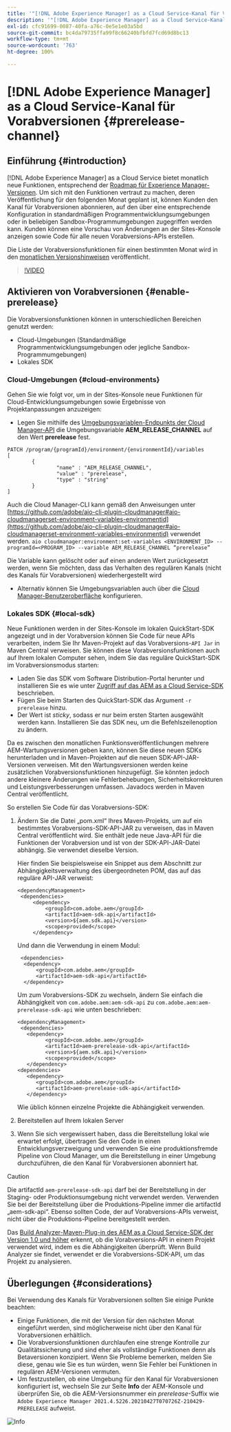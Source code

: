 ```yaml
---
title: '"[!DNL Adobe Experience Manager] as a Cloud Service-Kanal für Vorabversionen"'
description: '"[!DNL Adobe Experience Manager] as a Cloud Service-Kanal für Vorabversionen"'
exl-id: cfc91699-0087-40fa-a76c-0e5e1e03a5bd
source-git-commit: bc4da79735ffa99f8c66240bfbfd7fcd69d8bc13
workflow-type: tm+mt
source-wordcount: '763'
ht-degree: 100%

---
```


# [!DNL Adobe Experience Manager] as a Cloud Service-Kanal für Vorabversionen {#prerelease-channel}


## Einführung {#introduction}

[!DNL Adobe Experience Manager] as a Cloud Service bietet monatlich neue Funktionen, entsprechend der [Roadmap für Experience Manager-Versionen](https://experienceleague.adobe.com/docs/experience-manager-release-information/aem-release-updates/update-releases-roadmap.html?lang=de#aem-as-cloud-service). Um sich mit den Funktionen vertraut zu machen, deren Veröffentlichung für den folgenden Monat geplant ist, können Kunden den Kanal für Vorabversionen abonnieren, auf den über eine entsprechende Konfiguration in standardmäßigen Programmentwicklungsumgebungen oder in beliebigen Sandbox-Programmumgebungen zugegriffen werden kann. Kunden können eine Vorschau von Änderungen an der Sites-Konsole anzeigen sowie Code für alle neuen Vorabversions-APIs erstellen.

Die Liste der Vorabversionsfunktionen für einen bestimmten Monat wird in den [monatlichen Versionshinweisen](/help/release-notes/release-notes-cloud/release-notes-current.md) veröffentlicht.

>[!VIDEO](/help/release-notes/assets/prerelease-overview.mp4)

## Aktivieren von Vorabversionen {#enable-prerelease}

Die Vorabversionsfunktionen können in unterschiedlichen Bereichen genutzt werden:

* Cloud-Umgebungen (Standardmäßige Programmentwicklungsumgebungen oder jegliche Sandbox-Programmumgebungen)
* Lokales SDK

### Cloud-Umgebungen {#cloud-environments}

Gehen Sie wie folgt vor, um in der Sites-Konsole neue Funktionen für Cloud-Entwicklungsumgebungen sowie Ergebnisse von Projektanpassungen anzuzeigen:

* Legen Sie mithilfe des [Umgebungsvariablen-Endpunkts der Cloud Manager-API](https://www.adobe.io/apis/experiencecloud/cloud-manager/api-reference.html#/Variables/patchEnvironmentVariables) die Umgebungsvariable **AEM_RELEASE_CHANNEL** auf den Wert **prerelease** fest.

```
PATCH /program/{programId}/environment/{environmentId}/variables
[
        {
                "name" : "AEM_RELEASE_CHANNEL",
                "value" : "prerelease",
                "type" : "string"
        }
]
```

Auch die Cloud Manager-CLI kann gemäß den Anweisungen unter [https://github.com/adobe/aio-cli-plugin-cloudmanager#aio-cloudmanagerset-environment-variables-environmentid](https://github.com/adobe/aio-cli-plugin-cloudmanager#aio-cloudmanagerset-environment-variables-environmentid) verwendet werden.
```aio cloudmanager:environment:set-variables <ENVIRONMENT_ID> --programId=<PROGRAM_ID> --variable AEM_RELEASE_CHANNEL “prerelease”```


Die Variable kann gelöscht oder auf einen anderen Wert zurückgesetzt werden, wenn Sie möchten, dass das Verhalten des regulären Kanals (nicht des Kanals für Vorabversionen) wiederhergestellt wird

* Alternativ können Sie Umgebungsvariablen auch über die [Cloud Manager-Benutzeroberfläche](/help/implementing/cloud-manager/environment-variables.md) konfigurieren.

### Lokales SDK {#local-sdk}

Neue Funktionen werden in der Sites-Konsole im lokalen QuickStart-SDK angezeigt und in der Vorabversion können Sie Code für neue APIs verarbeiten, indem Sie Ihr Maven-Projekt auf das Vorabversions-`API Jar` in Maven Central verweisen. Sie können diese Vorabversionsfunktionen auch auf Ihrem lokalen Computer sehen, indem Sie das reguläre QuickStart-SDK im Vorabversionsmodus starten:

* Laden Sie das SDK vom Software Distribution-Portal herunter und installieren Sie es wie unter [Zugriff auf das AEM as a Cloud Service-SDK](/help/implementing/developing/introduction/aem-as-a-cloud-service-sdk.md) beschrieben.
* Fügen Sie beim Starten des QuickStart-SDK das Argument `-r prerelease` hinzu.
* Der Wert ist *sticky*, sodass er nur beim ersten Starten ausgewählt werden kann. Installieren Sie das SDK neu, um die Befehlszeilenoption zu ändern.

Da es zwischen den monatlichen Funktionsveröffentlichungen mehrere AEM-Wartungsversionen geben kann, können Sie diese neuen SDKs herunterladen und in Maven-Projekten auf die neuen SDK-API-JAR-Versionen verweisen. Mit den Wartungsversionen werden keine zusätzlichen Vorabversionsfunktionen hinzugefügt. Sie könnten jedoch andere kleinere Änderungen wie Fehlerbehebungen, Sicherheitskorrekturen und Leistungsverbesserungen umfassen.
Javadocs werden in Maven Central veröffentlicht.

So erstellen Sie Code für das Vorabversions-SDK:

1. Ändern Sie die Datei „pom.xml“ Ihres Maven-Projekts, um auf ein bestimmtes Vorabversions-SDK-API-JAR zu verweisen, das in Maven Central veröffentlicht wird. Sie enthält jede neue Java-API für die Funktionen der Vorabversion und ist von der SDK-API-JAR-Datei abhängig. Sie verwendet dieselbe Version.

   Hier finden Sie beispielsweise ein Snippet aus dem Abschnitt zur Abhängigkeitsverwaltung des übergeordneten POM, das auf das reguläre API-JAR verweist:

   ```
   <dependencyManagement>
    <dependencies>
        <dependency>
            <groupId>com.adobe.aem</groupId>
            <artifactId>aem-sdk-api</artifactId>
            <version>${aem.sdk.api}</version>
            <scope>provided</scope>
        </dependency>
   ```

   Und dann die Verwendung in einem Modul:

   ```
    <dependencies>
     <dependency>
         <groupId>com.adobe.aem</groupId>
         <artifactId>aem-sdk-api</artifactId>
     </dependency>
   ```

   Um zum Vorabversions-SDK zu wechseln, ändern Sie einfach die Abhängigkeit von `com.adobe.aem:aem-sdk-api` zu `com.adobe.aem:aem-prerelease-sdk-api` wie unten beschrieben:

   ```
   <dependencyManagement>
    <dependencies>
      <dependency>
            <groupId>com.adobe.aem</groupId>
            <artifactId>aem-prerelease-sdk-api</artifactId>
            <version>${aem.sdk.api}</version>
            <scope>provided</scope>
      </dependency>
   <dependencies>
      <dependency>
         <groupId>com.adobe.aem</groupId>
         <artifactId>aem-prerelease-sdk-api</artifactId>
      </dependency>
   ```

   Wie üblich können einzelne Projekte die Abhängigkeit verwenden.

1. Bereitstellen auf Ihrem lokalen Server
1. Wenn Sie sich vergewissert haben, dass die Bereitstellung lokal wie erwartet erfolgt, übertragen Sie den Code in einen Entwicklungsverzweigung und verwenden Sie eine produktionsfremde Pipeline von Cloud Manager, um die Bereitstellung in einer Umgebung durchzuführen, die den Kanal für Vorabversionen abonniert hat.

>[!CAUTION]
> 
> Die artifactId `aem-prerelease-sdk-api` darf bei der Bereitstellung in der Staging- oder Produktionsumgebung nicht verwendet werden. Verwenden Sie bei der Bereitstellung über die Produktions-Pipeline immer die artifactId „aem-sdk-api“. Ebenso sollten Code, der auf Vorabversions-APIs verweist, nicht über die Produktions-Pipeline bereitgestellt werden.

Das [Build Analyzer-Maven-Plug-in des AEM as a Cloud Service-SDK der Version 1.0 und höher](https://experienceleague.adobe.com/docs/experience-manager-core-components/using/developing/archetype/build-analyzer-maven-plugin.html?lang=de#developing) erkennt, ob die Vorabversions-API in einem Projekt verwendet wird, indem es die Abhängigkeiten überprüft. Wenn Build Analyzer sie findet, verwendet er die Vorabversions-SDK-API, um das Projekt zu analysieren.

## Überlegungen {#considerations}

Bei Verwendung des Kanals für Vorabversionen sollten Sie einige Punkte beachten:

* Einige Funktionen, die mit der Version für den nächsten Monat eingeführt werden, sind möglicherweise nicht über den Kanal für Vorabversionen erhältlich.
* Die Vorabversionsfunktionen durchlaufen eine strenge Kontrolle zur Qualitätssicherung und sind eher als vollständige Funktionen denn als Betaversionen konzipiert. Wenn Sie Probleme bemerken, melden Sie diese, genau wie Sie es tun würden, wenn Sie Fehler bei Funktionen in regulären AEM-Versionen vermuten.
* Um festzustellen, ob eine Umgebung für den Kanal für Vorabversionen konfiguriert ist, wechseln Sie zur Seite **Info** der AEM-Konsole und überprüfen Sie, ob die AEM-Versionsnummer ein *prerelease*-Suffix wie ```Adobe Experience Manager 2021.4.5226.20210427T070726Z-210429-PRERELEASE``` aufweist.

![Info](/help/release-notes/assets/about.png)
